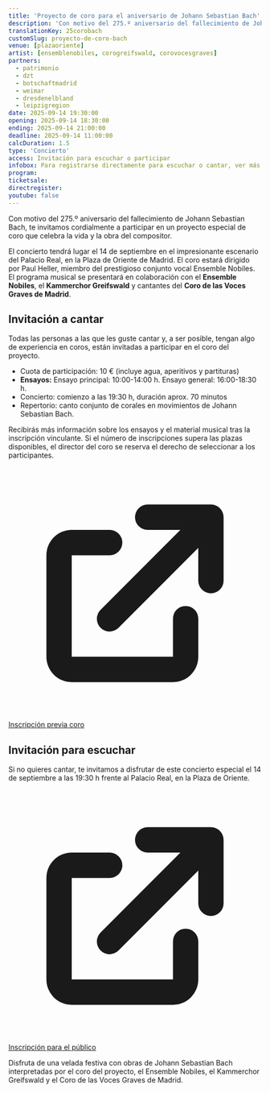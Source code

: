 ```yaml
---
title: 'Proyecto de coro para el aniversario de Johann Sebastian Bach'
description: 'Con motivo del 275.º aniversario del fallecimiento de Johann Sebastian Bach, te invitamos cordialmente a participar en un proyecto especial de coro.'
translationKey: 25corobach
customSlug: proyecto-de-coro-bach
venue: [plazaoriente]
artist: [ensemblenobiles, corogreifswald, corovocesgraves]
partners:
  - patrimonio
  - dzt
  - botschaftmadrid
  - weimar
  - dresdenelbland
  - leipzigregion
date: 2025-09-14 19:30:00
opening: 2025-09-14 18:30:00
ending: 2025-09-14 21:00:00
deadline: 2025-09-14 11:00:00
calcDuration: 1.5
type: 'Concierto'
access: Invitación para escuchar o participar
infobox: Para registrarse directamente para escuchar o cantar, ver más abajo.
program:
ticketsale:
directregister:
youtube: false
---
```


Con motivo del 275.º aniversario del fallecimiento de Johann Sebastian Bach, te invitamos cordialmente a participar en un proyecto especial de coro que celebra la vida y la obra del compositor.

El concierto tendrá lugar el 14 de septiembre en el impresionante escenario del Palacio Real, en la Plaza de Oriente de Madrid. El coro estará dirigido por Paul Heller, miembro del prestigioso conjunto vocal Ensemble Nobiles. El programa musical se presentará en colaboración con el **Ensemble Nobiles**, el **Kammerchor Greifswald** y cantantes del **Coro de las Voces Graves de Madrid**.

## Invitación a cantar

Todas las personas a las que les guste cantar y, a ser posible, tengan algo de experiencia en coros, están invitadas a participar en el coro del proyecto.

- Cuota de participación: 10 € (incluye agua, aperitivos y partituras)
- **Ensayos:**
  Ensayo principal: 10:00-14:00 h.
  Ensayo general: 16:00-18:30 h.
- Concierto: comienzo a las 19:30 h, duración aprox. 70 minutos
- Repertorio: canto conjunto de corales en movimientos de Johann Sebastian Bach.

Recibirás más información sobre los ensayos y el material musical tras la inscripción vinculante. Si el número de inscripciones supera las plazas disponibles, el director del coro se reserva el derecho de seleccionar a los participantes.

<a href="https://Coro_participativo.eventbrite.es" class="mt-3 inline-flex items-center justify-center px-3 py-2 border border-transparent text-sm no-underline font-semibold rounded-md bg-red-600 text-white buttonhover hover:text-white" target="\_blank" rel="noopener noreferrer"> <svg xmlns="http://www.w3.org/2000/svg" class="h-4 w-4 text-white mr-2" viewBox="0 0 20 20" fill="currentColor"><path d="M11 3a1 1 0 100 2h2.586l-6.293 6.293a1 1 0 101.414 1.414L15 6.414V9a1 1 0 102 0V4a1 1 0 00-1-1h-5z" /><path d="M5 5a2 2 0 00-2 2v8a2 2 0 002 2h8a2 2 0 002-2v-3a1 1 0 10-2 0v3H5V7h3a1 1 0 000-2H5z" /></svg> Inscripción previa coro </a>

## Invitación para escuchar

Si no quieres cantar, te invitamos a disfrutar de este concierto especial el 14 de septiembre a las 19:30 h frente al Palacio Real, en la Plaza de Oriente.

<a href="https://Concierto_Ensemble_Nobiles.eventbrite.es" class="mt-3 inline-flex items-center justify-center px-3 py-2 border border-transparent text-sm no-underline font-semibold rounded-md bg-red-600 text-white buttonhover hover:text-white" target="\_blank" rel="noopener noreferrer"> <svg xmlns="http://www.w3.org/2000/svg" class="h-4 w-4 text-white mr-2" viewBox="0 0 20 20" fill="currentColor"><path d="M11 3a1 1 0 100 2h2.586l-6.293 6.293a1 1 0 101.414 1.414L15 6.414V9a1 1 0 102 0V4a1 1 0 00-1-1h-5z" /><path d="M5 5a2 2 0 00-2 2v8a2 2 0 002 2h8a2 2 0 002-2v-3a1 1 0 10-2 0v3H5V7h3a1 1 0 000-2H5z" /></svg> Inscripción para el público </a>

Disfruta de una velada festiva con obras de Johann Sebastian Bach interpretadas por el coro del proyecto, el Ensemble Nobiles, el Kammerchor Greifswald y el Coro de las Voces Graves de Madrid.

